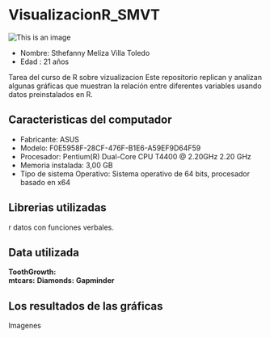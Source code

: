 
# VisualizacionR_SMVT
![This is an image](https://upload.wikimedia.org/wikipedia/commons/f/fc/Logo-ikiam-.png)
* Nombre: Sthefanny Meliza Villa Toledo
* Edad : 21 años

Tarea del curso de R sobre vizualizacion
Este repositorio replican y analizan algunas gráficas que muestran la relación entre diferentes variables usando datos preinstalados en R.
## Caracteristicas del computador
* Fabricante: ASUS
* Modelo: F0E5958F-28CF-476F-B1E6-A59EF9D64F59
* Procesador: Pentium(R) Dual-Core CPU       T4400  @ 2.20GHz   2.20 GHz
* Memoria instalada: 3,00 GB
* Tipo de sistema Operativo: Sistema operativo de 64 bits, procesador basado en x64
## Librerias utilizadas 
r datos con funciones verbales.
## Data utilizada
**ToothGrowth:**  
**mtcars:** 
**Diamonds:** 
**Gapminder**  
## Los resultados de las gráficas 
Imagenes



